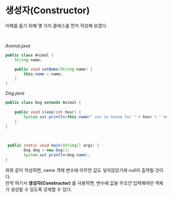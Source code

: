 # 생성자(Constructor)

이해를 돕기 위해 몇 가지 클래스를 먼저 작성해 보겠다. 

<br>

<i>Animal.java</i>
```java
public class Animal {
    String name;

    public void setName(String name) {
        this.name = name;
    }
}
```
<i>Dog.java</i>
```java
public class Dog extends Animal {
    
    public void sleep(int hour) {
        System.out.println(this.name+" zzz in house for " + hour + " hours");
    } 
}
```

<br>

```java
 public static void main(String[] args) {
        Dog dog = new Dog();
        System.out.println(dog.name);
}
```

위와 같이 작성하면, name 객체 변수에 아무런 값도 넣지않았기에 null이 출력될 것이다.    
만약 여기서 **생성자(Constructor)** 를 사용하면, 변수에 값을 무조건 입력해야만 객체가 생성될 수 있도록 강제할 수 있다. 